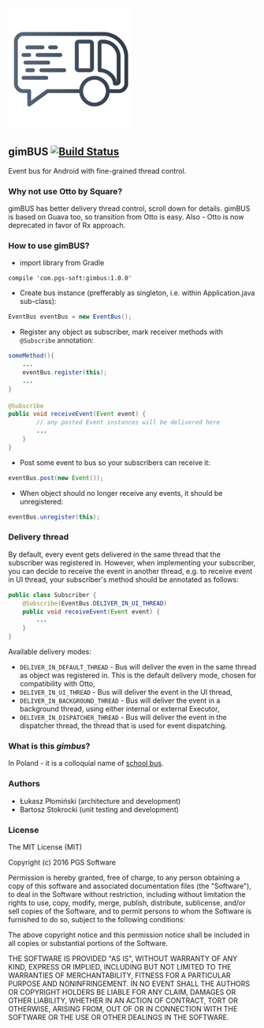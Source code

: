![gimBUS](gimbus_logo.png "gimBUS")


## gimBUS [![Build Status](https://travis-ci.org/bstokrocki/gimBUS.svg?branch=develop)](https://travis-ci.org/bstokrocki/gimBUS)
Event bus for Android with fine-grained thread control.

### Why not use Otto by Square?

gimBUS has better delivery thread control, scroll down for details. gimBUS is based on Guava too, so transition from Otto is easy. Also - Otto is now deprecated in favor of Rx approach.

### How to use gimBUS?

* import library from Gradle
```
compile 'com.pgs-soft:gimbus:1.0.0'
```

* Create bus instance (prefferably as singleton, i.e. within Application.java sub-class):
```java
EventBus eventBus = new EventBus();
```
* Register any object as subscriber, mark receiver methods with `@Subscribe` annotation:
```java
someMethod(){
    ...
    eventBus.register(this);
    ...
}

@Subscribe
public void receiveEvent(Event event) {
        // any posted Event instances will be delivered here
        ...
    }
}
```

* Post some event to bus so your subscribers can receive it:
```java
eventBus.post(new Event());
```

* When object should no longer receive any events, it should be unregistered:
```java
eventBus.unregister(this);
```

### Delivery thread
By default, every event gets delivered in the same thread that the subscriber was registered in. However, when implementing your subscriber, you can decide to receive the event in another thread, e.g. to receive event in UI thread, your subscriber's method should be annotated as follows:
```java
public class Subscriber {
    @Subscribe(EventBus.DELIVER_IN_UI_THREAD)
    public void receiveEvent(Event event) {
        ...
    }
}
```
Available delivery modes:
- `DELIVER_IN_DEFAULT_THREAD` - Bus will deliver the even in the same thread as object was registered in. This is the default delivery mode, chosen for compatibility with Otto,
- `DELIVER_IN_UI_THREAD` - Bus will deliver the event in the UI thread,
- `DELIVER_IN_BACKGROUND_THREAD` - Bus will deliver the event in a background thread, using either internal or external Executor,
- `DELIVER_IN_DISPATCHER_THREAD` - Bus will deliver the event in the dispatcher thread, the thread that is used for event dispatching. 

### What is this _gimbus_?
In Poland - it is a colloquial name of [school bus](https://en.wikipedia.org/wiki/School_bus#Poland).

### Authors ###
* Łukasz Płomiński (architecture and development)
* Bartosz Stokrocki (unit testing and development)

### License ###
The MIT License (MIT)

Copyright (c) 2016 PGS Software

Permission is hereby granted, free of charge, to any person obtaining a copy
of this software and associated documentation files (the "Software"), to deal
in the Software without restriction, including without limitation the rights
to use, copy, modify, merge, publish, distribute, sublicense, and/or sell
copies of the Software, and to permit persons to whom the Software is
furnished to do so, subject to the following conditions:

The above copyright notice and this permission notice shall be included in all
copies or substantial portions of the Software.

THE SOFTWARE IS PROVIDED "AS IS", WITHOUT WARRANTY OF ANY KIND, EXPRESS OR
IMPLIED, INCLUDING BUT NOT LIMITED TO THE WARRANTIES OF MERCHANTABILITY,
FITNESS FOR A PARTICULAR PURPOSE AND NONINFRINGEMENT. IN NO EVENT SHALL THE
AUTHORS OR COPYRIGHT HOLDERS BE LIABLE FOR ANY CLAIM, DAMAGES OR OTHER
LIABILITY, WHETHER IN AN ACTION OF CONTRACT, TORT OR OTHERWISE, ARISING FROM,
OUT OF OR IN CONNECTION WITH THE SOFTWARE OR THE USE OR OTHER DEALINGS IN THE
SOFTWARE.
